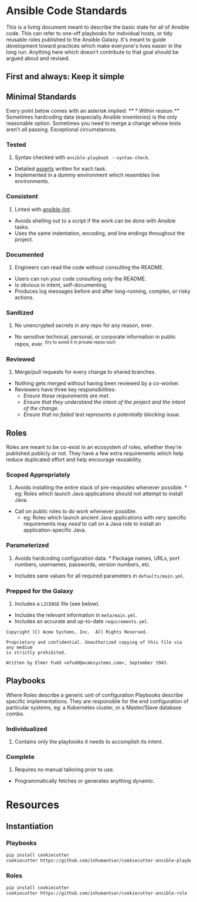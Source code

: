 # Ansible Code Standards

This is a living document meant to describe the basic state for all of Ansible code. This can refer to one-off playbooks for individual hosts, or tidy reusable roles published to the Ansible Galaxy. It's meant to guide development toward practices which make everyone's lives easier in the long run. Anything here which doesn't contribute to that goal should be argued about and revised.

## First and always: Keep it simple

## Minimal Standards

Every point below comes with an asterisk implied: _** \* Within reason.**_&nbsp; Sometimes hardcoding data (especially Ansible inventories) is the only reasonable option. Sometimes you need to merge a change whose tests aren't _all_ passing. Exceptional circumstances.

### Tested
  1. Syntax checked with `ansible-playbook --syntax-check`.
  * Detailed [asserts](http://docs.ansible.com/ansible/assert_module.html) written for each task.
  * Implemented in a dummy environment which resembles live environments.

### Consistent
  1. Linted with [ansible-lint](https://github.com/willthames/ansible-lint).
  * Avoids shelling out to a script if the work can be done with Ansible tasks.
  * Uses the same indentation, encoding, and line endings throughout the project.

### Documented
  1. Engineers can read the code without consulting the README.
  * Users can run your code consulting _only_ the README.
  * Is obvious in intent, self-documenting.
  * Produces log messages before and after long-running, complex, or risky actions.

### Sanitized
  1. No unencrypted secrets in any repo for any reason, ever.
  * No sensitive technical, personal, or corporate information in public repos, ever. <sup>(try to avoid it in private repos too!)

### Reviewed
  1. Merge/pull requests for every change to shared branches.
  * Nothing gets merged without having been reviewed by a co-worker.
  * Reviewers have three key responsibilities:
    * _Ensure these requirements are met._
    * _Ensure that they understand the intent of the project and the intent of the change._
    * _Ensure that no failed test represents a potentially blocking issue._

## Roles

Roles are meant to be co-exist in an ecosystem of roles, whether they're published publicly or not. They have a few extra requirements which help reduce duplicated effort and help encourage reusability.

### Scoped Appropriately
  1. Avoids installing the entire stack of pre-requisites whenever possible.
    * eg: Roles which launch Java applications should not attempt to install Java.
  * Call on public roles to do work whenever possible.
    * eg: Roles which launch ancient Java applications with very specific requirements may *need* to call on a Java role to install an application-specific Java.

### Parameterized
  1. Avoids hardcoding configuration data.
    * Package names, URLs, port numbers, usernames, passwords, version numbers, etc.
  * Includes sane values for all required parameters in `defaults/main.yml`.

### Prepped for the Galaxy
  1. Includes a `LICENSE` file (see below).
  * Includes the relevant information in `meta/main.yml`.
  * Includes an accurate and up-to-date `requirements.yml`.

```
Copyright (C) Acme Systems, Inc.  All Rights Reserved.

Proprietary and confidential. Unauthorized copying of this file via any medium
is strictly prohibited.

Written by Elmer Fudd <efudd@acmesystems.com>, September 1943.
```

## Playbooks

Where Roles describe a generic unit of configuration Playbooks describe specific implementations. They are responsible for the end configuration of particular systems, eg: a Kubernetes cluster, or a Master/Slave database combo.

### Individualized
  1. Contains only the playbooks it needs to accomplish its intent.

### Complete
  1. Requires no manual tailoring prior to use.
  * Programmatically fetches or generates anything dynamic.

# Resources


## Instantiation
### Playbooks
  ```bash
  pip install cookiecutter
  cookiecutter https://github.com/inhumantsar/cookiecutter-ansible-playbook
  ```

### Roles
  ```bash
  pip install cookiecutter
  cookiecutter https://github.com/inhumantsar/cookiecutter-ansible-role
  ```
